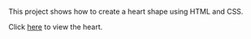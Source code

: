 This project shows how to create a heart shape using HTML and CSS.

Click [here](./heart.html) to view the heart. 

